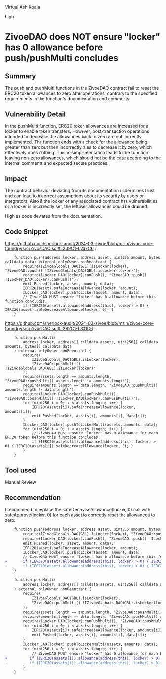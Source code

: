Virtual Ash Koala

high

# ZivoeDAO does NOT ensure "locker" has 0 allowance before push/pushMulti concludes

## Summary
The push and pushMulti functions in the ZivoeDAO contract fail to reset the ERC20 token allowances to zero after operations, contrary to the specified requirements in the function's documentation and comments. 

## Vulnerability Detail
In the pushMulti function, ERC20 token allowances are increased for a locker to enable token transfers. However, post-transaction operations intended to decrease the allowances back to zero are not correctly implemented. The function ends with a check for the allowance being greater than zero but then incorrectly tries to decrease it by zero, which effectively does nothing. This misimplementation leads to the function leaving non-zero allowances, which should not be the case according to the internal comments and expected secure practices.

## Impact
The contract behavior deviating from its documentation undermines trust and can lead to incorrect assumptions about its security by users or integrators. Also if the locker or any associated contract has vulnerabilities or a locker is incorrectly set, the leftover allowances could be drained.

High as code deviates from the documentation.

## Code Snippet
https://github.com/sherlock-audit/2024-03-zivoe/blob/main/zivoe-core-foundry/src/ZivoeDAO.sol#L239C1-L247C6 :

```solidity
    function push(address locker, address asset, uint256 amount, bytes calldata data) external onlyOwner nonReentrant {
        require(IZivoeGlobals_DAO(GBL).isLocker(locker), "ZivoeDAO::push() !IZivoeGlobals_DAO(GBL).isLocker(locker)");
        require(ILocker_DAO(locker).canPush(), "ZivoeDAO::push() !ILocker_DAO(locker).canPush()");
        emit Pushed(locker, asset, amount, data);
        IERC20(asset).safeIncreaseAllowance(locker, amount);
        ILocker_DAO(locker).pushToLocker(asset, amount, data);
        // ZivoeDAO MUST ensure "locker" has 0 allowance before this function concludes.
        if (IERC20(asset).allowance(address(this), locker) > 0) { IERC20(asset).safeDecreaseAllowance(locker, 0); }
    }
```
https://github.com/sherlock-audit/2024-03-zivoe/blob/main/zivoe-core-foundry/src/ZivoeDAO.sol#L282C1-L301C6 :
```solidity
    function pushMulti(
        address locker, address[] calldata assets, uint256[] calldata amounts, bytes[] calldata data
    ) external onlyOwner nonReentrant {
        require(
            IZivoeGlobals_DAO(GBL).isLocker(locker), 
            "ZivoeDAO::pushMulti() !IZivoeGlobals_DAO(GBL).isLocker(locker)"
        );
        require(assets.length == amounts.length, "ZivoeDAO::pushMulti() assets.length != amounts.length");
        require(amounts.length == data.length, "ZivoeDAO::pushMulti() amounts.length != data.length");
        require(ILocker_DAO(locker).canPushMulti(), "ZivoeDAO::pushMulti() !ILocker_DAO(locker).canPushMulti()");
        for (uint256 i = 0; i < assets.length; i++) {
            IERC20(assets[i]).safeIncreaseAllowance(locker, amounts[i]);
            emit Pushed(locker, assets[i], amounts[i], data[i]);
        }
        ILocker_DAO(locker).pushToLockerMulti(assets, amounts, data);
        for (uint256 i = 0; i < assets.length; i++) {
            // ZivoeDAO MUST ensure "locker" has 0 allowance for each ERC20 token before this function concludes.
            if (IERC20(assets[i]).allowance(address(this), locker) > 0) { IERC20(assets[i]).safeDecreaseAllowance(locker, 0); }
        }
    }
```
## Tool used

Manual Review

## Recommendation
I recommend to replace the safeDecreaseAllowance(locker, 0) call with safeApprove(locker, 0) for each asset to correctly reset the allowances to zero:

```diff
    function push(address locker, address asset, uint256 amount, bytes calldata data) external onlyOwner nonReentrant {
        require(IZivoeGlobals_DAO(GBL).isLocker(locker), "ZivoeDAO::push() !IZivoeGlobals_DAO(GBL).isLocker(locker)");
        require(ILocker_DAO(locker).canPush(), "ZivoeDAO::push() !ILocker_DAO(locker).canPush()");
        emit Pushed(locker, asset, amount, data);
        IERC20(asset).safeIncreaseAllowance(locker, amount);
        ILocker_DAO(locker).pushToLocker(asset, amount, data);
        // ZivoeDAO MUST ensure "locker" has 0 allowance before this function concludes.
+       if (IERC20(asset).allowance(address(this), locker) > 0) { IERC20(asset).safeApprove(locker, 0); }
-       if (IERC20(asset).allowance(address(this), locker) > 0) { IERC20(asset).safeDecreaseAllowance(locker, 0); }
    }
```

```diff
    function pushMulti(
        address locker, address[] calldata assets, uint256[] calldata amounts, bytes[] calldata data
    ) external onlyOwner nonReentrant {
        require(
            IZivoeGlobals_DAO(GBL).isLocker(locker), 
            "ZivoeDAO::pushMulti() !IZivoeGlobals_DAO(GBL).isLocker(locker)"
        );
        require(assets.length == amounts.length, "ZivoeDAO::pushMulti() assets.length != amounts.length");
        require(amounts.length == data.length, "ZivoeDAO::pushMulti() amounts.length != data.length");
        require(ILocker_DAO(locker).canPushMulti(), "ZivoeDAO::pushMulti() !ILocker_DAO(locker).canPushMulti()");
        for (uint256 i = 0; i < assets.length; i++) {
            IERC20(assets[i]).safeIncreaseAllowance(locker, amounts[i]);
            emit Pushed(locker, assets[i], amounts[i], data[i]);
        }
        ILocker_DAO(locker).pushToLockerMulti(assets, amounts, data);
        for (uint256 i = 0; i < assets.length; i++) {
            // ZivoeDAO MUST ensure "locker" has 0 allowance for each ERC20 token before this function concludes.
+          if (IERC20(assets[i]).allowance(address(this), locker) > 0) { IERC20(assets[i]).safeApprove(locker, 0); }
-          if (IERC20(assets[i]).allowance(address(this), locker) > 0) { IERC20(assets[i]).safeDecreaseAllowance(locker, 0); }
        }
    }
```
